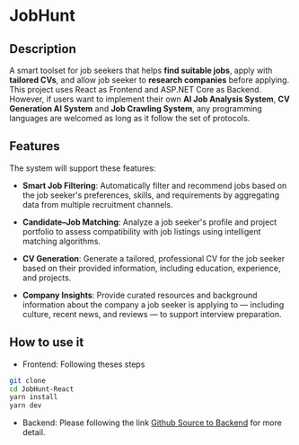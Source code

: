# JobHunt

## Description
A smart toolset for job seekers that helps **find suitable jobs**, apply with **tailored CVs**, and allow job seeker to **research companies** before applying. This project uses React as Frontend and ASP.NET Core as Backend. However, if users want to implement their own **AI Job Analysis System**, **CV Generation AI System** and **Job Crawling System**, any programming languages are welcomed as long as it follow the set of protocols.

## Features
The system will support these features:
- **Smart Job Filtering**: Automatically filter and recommend jobs based on the job seeker's preferences, skills, and requirements by aggregating data from multiple recruitment channels.

- **Candidate–Job Matching**: Analyze a job seeker's profile and project portfolio to assess compatibility with job listings using intelligent matching algorithms.

- **CV Generation**: Generate a tailored, professional CV for the job seeker based on their provided information, including education, experience, and projects.

- **Company Insights**: Provide curated resources and background information about the company a job seeker is applying to — including culture, recent news, and reviews — to support interview preparation.

## How to use it

- Frontend: Following theses steps

```bash
git clone
cd JobHunt-React
yarn install
yarn dev
```

- Backend: Please following the link [Github Source to Backend](https://github.com/thanhKasper/JobHunt-Backend) for more detail.

